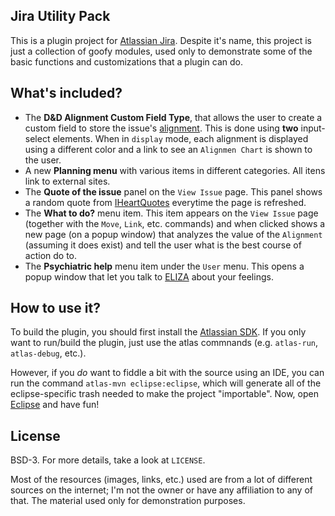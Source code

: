 ## Jira Utility Pack

This is a plugin project for [Atlassian Jira](https://www.atlassian.com/software/jira).
Despite it's name, this project is just a collection of goofy modules, used only to
demonstrate some of the basic functions and customizations that a plugin can do.

## What's included?

* The **D&D Alignment Custom Field Type**, that allows the user to create a
  custom field to store the issue's [alignment](http://en.wikipedia.org/wiki/Alignment_%28Dungeons_%26_Dragons%29).
  This is done using **two** input-select elements. When in `display` mode,
  each alignment is displayed using a different color and a link to see an
  `Alignmen Chart` is shown to the user.
* A new **Planning menu** with various items in different categories. All
  itens link to external sites.
* The **Quote of the issue** panel on the `View Issue` page. This panel
  shows a random quote from [IHeartQuotes](http://iheartquotes.com)
  everytime the page is refreshed.
* The **What to do?** menu item. This item appears on the `View Issue`
  page (together with the `Move`, `Link`, etc. commands) and when clicked
  shows a new page (on a popup window) that analyzes the value of the
  `Alignment` (assuming it does exist) and tell the user what is the best
  course of action do to.
* The **Psychiatric help** menu item under the `User` menu. This opens a popup
  window that let you talk to [ELIZA](http://www.masswerk.at/elizabot/) about
  your feelings.

## How to use it?

To build the plugin, you should first install the [Atlassian SDK](https://developer.atlassian.com/display/DOCS/Set+up+the+Atlassian+Plugin+SDK+and+Build+a+Project).
If you only want to run/build the plugin, just use the atlas commnands (e.g. `atlas-run`,
`atlas-debug`, etc.).

However, if you *do* want to fiddle a bit with the source using an IDE, you can run
the command `atlas-mvn eclipse:eclipse`, which will generate all of the eclipse-specific
trash needed to make the project "importable". Now, open [Eclipse](http://www.ldoceonline.com/Computers-topic/memory-hog)
and have fun!

## License

BSD-3. For more details, take a look at `LICENSE`.

Most of the resources (images, links, etc.) used are from a lot of different sources
on the internet; I'm not the owner or have any affiliation to any of that. The material
used only for demonstration purposes.

